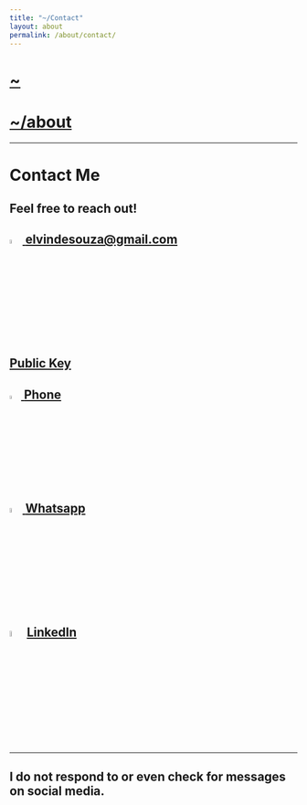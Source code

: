 ```yaml
---
title: "~/Contact"
layout: about
permalink: /about/contact/
---
```


# [~](../../README.md)

# [~/about](about.md)

---

# Contact Me

## Feel free to reach out!

## <a href="mailto:elvindesouza@gmail.com"> <img src="https://img.icons8.com/fluent/48/000000/gmail.png" width="4.5%"/> [elvindesouza@gmail.com](mailto:elvindesouza@gmail.com)

## [Public Key](https://github.com/elvindesouza/elvindesouza/blob/master/public-key.gpg)

## <a href="tel:+918975940921"> <img src="https://upload.wikimedia.org/wikipedia/commons/d/d5/Phone_Shiny_Icon.svg" width="4%"/> [Phone](tel:+918975940921)

## <a href="tel:+918975940921"> <img src="https://upload.wikimedia.org/wikipedia/commons/6/6b/WhatsApp.svg" width="4.5%"/> [Whatsapp](https://wa.me/918975940921?text=)

## [<img src="https://img.icons8.com/color/48/000000/linkedin.png" width="5%"/>](https://www.linkedin.com/in/elvindesouza/) [LinkedIn](https://www.linkedin.com/in/elvindesouza)

---

## I do not respond to or even check for messages on social media.
